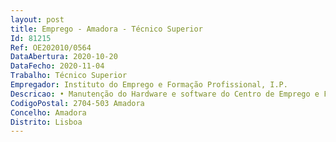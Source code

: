 ```yaml
--- 
layout: post
title: Emprego - Amadora - Técnico Superior
Id: 81215
Ref: OE202010/0564
DataAbertura: 2020-10-20
DataFecho: 2020-11-04
Trabalho: Técnico Superior
Empregador: Instituto do Emprego e Formação Profissional, I.P.
Descricao: • Manutenção do Hardware e software do Centro de Emprego e Formação Profissional da Amadora• Gestão do Imobilizado informático do Centro de Emprego e Formação Profissional da Amadora
CodigoPostal: 2704-503 Amadora
Concelho: Amadora
Distrito: Lisboa
--- 
```

